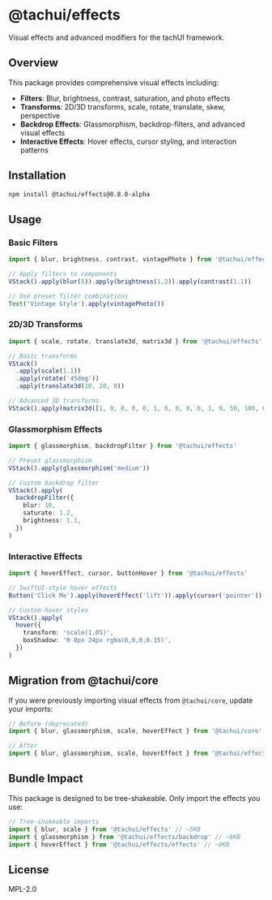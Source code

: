 # @tachui/effects

Visual effects and advanced modifiers for the tachUI framework.

## Overview

This package provides comprehensive visual effects including:

- **Filters**: Blur, brightness, contrast, saturation, and photo effects
- **Transforms**: 2D/3D transforms, scale, rotate, translate, skew, perspective
- **Backdrop Effects**: Glassmorphism, backdrop-filters, and advanced visual effects
- **Interactive Effects**: Hover effects, cursor styling, and interaction patterns

## Installation

```bash
npm install @tachui/effects@0.8.0-alpha
```

## Usage

### Basic Filters

```typescript
import { blur, brightness, contrast, vintagePhoto } from '@tachui/effects'

// Apply filters to components
VStack().apply(blur(5)).apply(brightness(1.2)).apply(contrast(1.1))

// Use preset filter combinations
Text('Vintage Style').apply(vintagePhoto())
```

### 2D/3D Transforms

```typescript
import { scale, rotate, translate3d, matrix3d } from '@tachui/effects'

// Basic transforms
VStack()
  .apply(scale(1.1))
  .apply(rotate('45deg'))
  .apply(translate3d(10, 20, 0))

// Advanced 3D transforms
VStack().apply(matrix3d([1, 0, 0, 0, 0, 1, 0, 0, 0, 0, 1, 0, 50, 100, 0, 1]))
```

### Glassmorphism Effects

```typescript
import { glassmorphism, backdropFilter } from '@tachui/effects'

// Preset glassmorphism
VStack().apply(glassmorphism('medium'))

// Custom backdrop filter
VStack().apply(
  backdropFilter({
    blur: 10,
    saturate: 1.2,
    brightness: 1.1,
  })
)
```

### Interactive Effects

```typescript
import { hoverEffect, cursor, buttonHover } from '@tachui/effects'

// SwiftUI-style hover effects
Button('Click Me').apply(hoverEffect('lift')).apply(cursor('pointer'))

// Custom hover styles
VStack().apply(
  hover({
    transform: 'scale(1.05)',
    boxShadow: '0 8px 24px rgba(0,0,0,0.15)',
  })
)
```

## Migration from @tachui/core

If you were previously importing visual effects from `@tachui/core`, update your imports:

```typescript
// Before (deprecated)
import { blur, glassmorphism, scale, hoverEffect } from '@tachui/core'

// After
import { blur, glassmorphism, scale, hoverEffect } from '@tachui/effects'
```

## Bundle Impact

This package is designed to be tree-shakeable. Only import the effects you use:

```typescript
// Tree-shakeable imports
import { blur, scale } from '@tachui/effects' // ~5KB
import { glassmorphism } from '@tachui/effects/backdrop' // ~8KB
import { hoverEffect } from '@tachui/effects/effects' // ~6KB
```

## License

MPL-2.0
